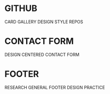 # GITHUB
CARD GALLERY DESIGN
STYLE REPOS

# CONTACT FORM
DESIGN CENTERED CONTACT FORM

# FOOTER
RESEARCH GENERAL FOOTER DESIGN PRACTICE


